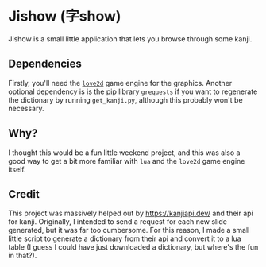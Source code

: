 # Jishow (字show)

Jishow is a small little application that lets you browse through some kanji.

## Dependencies

Firstly, you'll need the [`love2d`](https://love2d.org/) game engine for the graphics. Another optional dependency is is the pip library `grequests` if you want to regenerate the dictionary by running `get_kanji.py`, although this probably won't be necessary.

## Why?

I thought this would be a fun little weekend project, and this was also a good way to get a bit more familiar with `lua` and the `love2d` game engine itself.

## Credit

This project was massively helped out by https://kanjiapi.dev/ and their api for kanji. Originally, I intended to send a request for each new slide generated, but it was far too cumbersome. For this reason, I made a small little script to generate a dictionary from their api and convert it to a lua table (I guess I could have just downloaded a dictionary, but where's the fun in that?).
